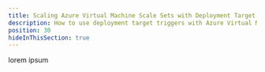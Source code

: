 ```yaml
---
title: Scaling Azure Virtual Machine Scale Sets with Deployment Target Triggers
description: How to use deployment target triggers with Azure Virtual Machine Scale Sets.
position: 30
hideInThisSection: true
---
```


lorem ipsum

